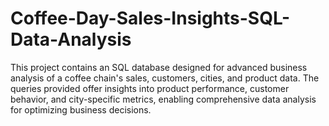 # Coffee-Day-Sales-Insights-SQL-Data-Analysis
This project contains an SQL database designed for advanced business analysis of a coffee chain's sales, customers, cities, and product data. The queries provided offer insights into product performance, customer behavior, and city-specific metrics, enabling comprehensive data analysis for optimizing business decisions.

